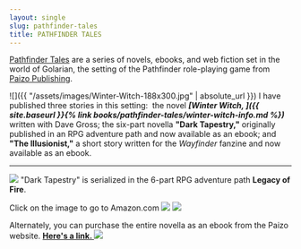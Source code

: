 ```yaml
---
layout: single
slug: pathfinder-tales
title: PATHFINDER TALES
---
```


[Pathfinder Tales](http://paizo.com/pathfinder/tales) are a series of novels, ebooks, and web fiction set in the world of Golarian, the setting of the Pathfinder role-playing game from [Paizo Publishing](http://www.paizo.com).

![]({{ "/assets/images/Winter-Witch-188x300.jpg" | absolute_url }}) I have published three stories in this setting:  the novel _**[Winter Witch, ]({{ site.baseurl }}{% link books/pathfinder-tales/winter-witch-info.md %})**_ written with Dave Gross; the six-part novella **"Dark Tapestry,"** originally published in an RPG adventure path and now available as an ebook; and **"The Illusionist,"** a short story written for the _Wayfinder_ fanzine and now available as an ebook.

* * *

[![](//ws-na.amazon-adsystem.com/widgets/q?_encoding=UTF8&MarketPlace=US&ASIN=1601251599&ServiceVersion=20070822&ID=AsinImage&WS=1&Format=_SL250_&tag=elainecu-20)](https://www.amazon.com/gp/product/1601251599/ref=as_li_tl?ie=UTF8&camp=1789&creative=9325&creativeASIN=1601251599&linkCode=as2&tag=elainecu-20&linkId=303c07a8c0e20fab9266e3a4a55b5341) "Dark Tapestry" is serialized in the 6-part RPG adventure path **Legacy of Fire**.

Click on the image to go to Amazon.com
![](//ir-na.amazon-adsystem.com/e/ir?t=elainecu-20&l=am2&o=1&a=1601251602)
![](//ir-na.amazon-adsystem.com/e/ir?t=elainecu-20&l=am2&o=1&a=1601251610)

Alternately, you can purchase the entire novella as an ebook from the Paizo website. [**Here's a link. ![](//ir-na.amazon-adsystem.com/e/ir?t=elainecu-20&l=am2&o=1&a=1601251734)**](http://paizo.com/products/btpy8k9m?Pathfinder-Tales-Dark-Tapestry-ePub)
